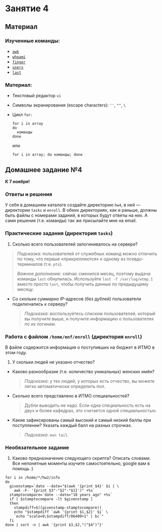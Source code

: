 Занятие 4
=========

## Материал

### Изученные команды:

* [`awk`](http://linux.die.net/man/1/awk)
* [`whoami`](http://linux.die.net/man/1/whoami)
* [`finger`](http://linux.die.net/man/1/finger)
* [`users`](http://linux.die.net/man/1/users)
* [`last`](http://linux.die.net/man/1/last)

### Материал:

* Текстовый редактор `vi`
* Символы экранирования (escape characters): `''`, `""`, `\`
* Цикл `for`:

  ```shell
  for i in array
  do
    команды
  done
  ```
  или
  ```shell
  for i in array; do команды; done
  ```

## Домашнее задание №4

__К 7 ноября!__

### Ответы и решения

У себя в домашнем каталоге создайте директорию `hw4`, в ней — директории `tasks` и `enroll`. В обеих директориях, как и раньше, должны быть файлы с номерами заданий, в которых будут ответы на них. А сами решения (т.е. команды) так же присылайте мне на email.

### Практические задания (директория `tasks`)

1. Сколько всего пользователей залогинивалось на сервере?

  > _Подсказка_: пользователей от служебных команд можно отличить по тому, что первые «прикрепляются» к одному из псевдо-терминалов (т.е. `pts`).
  > 
  > _Важное дополнение_: сейчас сменился месяц, поэтому выдача команды `last` обнулилась. Используйте `last -f /var/log/wtmp.1` вместо просто `last`, чтобы получить данные по предыдущему месяцу.
* Со скольки суммарно IP-адресов (без дублей) пользователи подключались к серверу?

  > _Подсказка_: воспользуйтесь списком пользователей, который вы получите выше, и получите информацию о пользователях по их логинам.

### Работа с файлом `/home/enf/enroll` (директория `enroll`)

В файле содержится информация о поступивших на бюджет в ИТМО в этом году.

1. У скольки людей не указано отчество?
* Каково разнообразие (т.е. количество уникальных) женских имён?

  > _Подсказка_: у тех людей, у которых есть отчество, вы можете легко автоматически определить пол.
* Сколько всего представлено в ИТМО специальностей?

  > Дубли выводить не надо. Если одна специальность есть на двух и более кафедрах, это считается одной специальностью.
* Какие зафиксированы самый высокий и самый низкий баллы при поступлении? Указать каждый балл на разных строчках.

  > _Подсказка_: `man tail`.

### Необязательное задание

1. Каково предназначение следующего скрипта? Описать словами. Все непонятные моменты изучите самостоятельно, google вам в помощь :)

  ```shell
  for i in /home/*/hw2/info
  do
    givenstamp=`date --date="$(awk '{print $4}' $i | \
      awk -F- '{print $3"-"$2"-"$1}')" +%s`
    stamptocompare=`date --date="18 years ago" +%s`
    if [ $stamptocompare -lt $givenstamp ]
    then
      stampdiff=$((givenstamp-stamptocompare))
      echo "$stampdiff `awk '{print $1,$2}' $i` \
      `echo "scale=0;$stampdiff/86400+1" | bc`"
    fi
  done | sort -n | awk '{print $3,$2,"("$4")"}'
  ```
